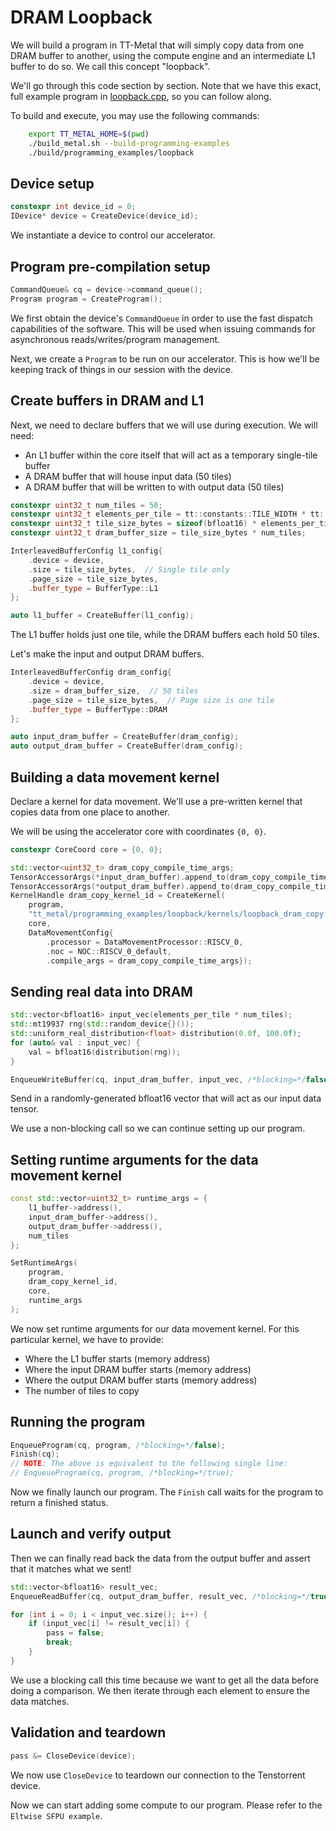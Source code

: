 # DRAM Loopback

We will build a program in TT-Metal that will simply copy data from one
DRAM buffer to another, using the compute engine and an intermediate L1
buffer to do so. We call this concept \"loopback\".

We\'ll go through this code section by section. Note that we have this exact, full example program in [loopback.cpp](../../../tt_metal/programming_examples/loopback/loopback.cpp), so you can follow along.

To build and execute, you may use the following commands:
```bash
    export TT_METAL_HOME=$(pwd)
    ./build_metal.sh --build-programming-examples
    ./build/programming_examples/loopback
```
## Device setup

``` cpp
constexpr int device_id = 0;
IDevice* device = CreateDevice(device_id);
```

We instantiate a device to control our accelerator.

## Program pre-compilation setup

``` cpp
CommandQueue& cq = device->command_queue();
Program program = CreateProgram();
```

We first obtain the device's `CommandQueue` in order to use the fast dispatch capabilities of the software. This will be used when issuing commands for asynchronous reads/writes/program management.

Next, we create a `Program` to be run on our accelerator. This is how we'll be keeping track of things in our session with the device.

## Create buffers in DRAM and L1

Next, we need to declare buffers that we will use during execution. We will need:

-   An L1 buffer within the core itself that will act as a temporary single-tile buffer
-   A DRAM buffer that will house input data (50 tiles)
-   A DRAM buffer that will be written to with output data (50 tiles)

``` cpp
constexpr uint32_t num_tiles = 50;
constexpr uint32_t elements_per_tile = tt::constants::TILE_WIDTH * tt::constants::TILE_HEIGHT;
constexpr uint32_t tile_size_bytes = sizeof(bfloat16) * elements_per_tile;
constexpr uint32_t dram_buffer_size = tile_size_bytes * num_tiles;

InterleavedBufferConfig l1_config{
    .device = device,
    .size = tile_size_bytes,  // Single tile only
    .page_size = tile_size_bytes,
    .buffer_type = BufferType::L1
};

auto l1_buffer = CreateBuffer(l1_config);
```

The L1 buffer holds just one tile, while the DRAM buffers each hold 50 tiles.

Let's make the input and output DRAM buffers.

``` cpp
InterleavedBufferConfig dram_config{
    .device = device,
    .size = dram_buffer_size,  // 50 tiles
    .page_size = tile_size_bytes,  // Page size is one tile
    .buffer_type = BufferType::DRAM
};

auto input_dram_buffer = CreateBuffer(dram_config);
auto output_dram_buffer = CreateBuffer(dram_config);
```

## Building a data movement kernel

Declare a kernel for data movement. We'll use a pre-written kernel that copies data from one place to another.

We will be using the accelerator core with coordinates `{0, 0}`.

``` cpp
constexpr CoreCoord core = {0, 0};

std::vector<uint32_t> dram_copy_compile_time_args;
TensorAccessorArgs(*input_dram_buffer).append_to(dram_copy_compile_time_args);
TensorAccessorArgs(*output_dram_buffer).append_to(dram_copy_compile_time_args);
KernelHandle dram_copy_kernel_id = CreateKernel(
    program,
    "tt_metal/programming_examples/loopback/kernels/loopback_dram_copy.cpp",
    core,
    DataMovementConfig{
        .processor = DataMovementProcessor::RISCV_0,
        .noc = NOC::RISCV_0_default,
        .compile_args = dram_copy_compile_time_args});
```

## Sending real data into DRAM

``` cpp
std::vector<bfloat16> input_vec(elements_per_tile * num_tiles);
std::mt19937 rng(std::random_device{}());
std::uniform_real_distribution<float> distribution(0.0f, 100.0f);
for (auto& val : input_vec) {
    val = bfloat16(distribution(rng));
}

EnqueueWriteBuffer(cq, input_dram_buffer, input_vec, /*blocking=*/false);
```

Send in a randomly-generated bfloat16 vector that will act as our input data tensor.

We use a non-blocking call so we can continue setting up our program.

## Setting runtime arguments for the data movement kernel

``` cpp
const std::vector<uint32_t> runtime_args = {
    l1_buffer->address(),
    input_dram_buffer->address(),
    output_dram_buffer->address(),
    num_tiles
};

SetRuntimeArgs(
    program,
    dram_copy_kernel_id,
    core,
    runtime_args
);
```

We now set runtime arguments for our data movement kernel. For this
particular kernel, we have to provide:

-   Where the L1 buffer starts (memory address)
-   Where the input DRAM buffer starts (memory address)
-   Where the output DRAM buffer starts (memory address)
-   The number of tiles to copy

## Running the program

``` cpp
EnqueueProgram(cq, program, /*blocking=*/false);
Finish(cq);
// NOTE: The above is equivalent to the following single line:
// EnqueueProgram(cq, program, /*blocking=*/true);
```

Now we finally launch our program. The `Finish` call waits for the
program to return a finished status.

## Launch and verify output

Then we can finally read back the data from the output buffer and assert that it matches what we sent!

``` cpp
std::vector<bfloat16> result_vec;
EnqueueReadBuffer(cq, output_dram_buffer, result_vec, /*blocking=*/true);

for (int i = 0; i < input_vec.size(); i++) {
    if (input_vec[i] != result_vec[i]) {
        pass = false;
        break;
    }
}
```

We use a blocking call this time because we want to get all the data before doing a comparison. We then iterate through each element to ensure the data matches.

## Validation and teardown

``` cpp
pass &= CloseDevice(device);
```

We now use `CloseDevice` to teardown our connection to the Tenstorrent device.

Now we can start adding some compute to our program. Please refer to the `Eltwise SFPU example`.
